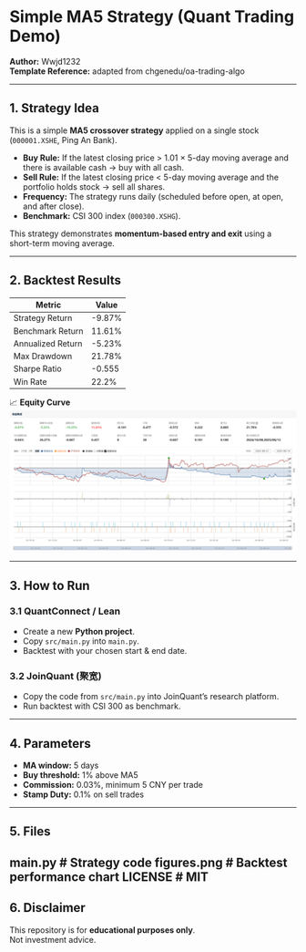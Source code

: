 # Simple MA5 Strategy (Quant Trading Demo)

**Author:** Wwjd1232  
**Template Reference:** adapted from chgenedu/oa-trading-algo  

---

## 1. Strategy Idea
This is a simple **MA5 crossover strategy** applied on a single stock (`000001.XSHE`, Ping An Bank).  

- **Buy Rule:** If the latest closing price > 1.01 × 5-day moving average and there is available cash → buy with all cash.  
- **Sell Rule:** If the latest closing price < 5-day moving average and the portfolio holds stock → sell all shares.  
- **Frequency:** The strategy runs daily (scheduled before open, at open, and after close).  
- **Benchmark:** CSI 300 index (`000300.XSHG`).  

This strategy demonstrates **momentum-based entry and exit** using a short-term moving average.

---

## 2. Backtest Results

| Metric | Value |
|--------|-------|
| Strategy Return | -9.87% |
| Benchmark Return | 11.61% |
| Annualized Return | -5.23% |
| Max Drawdown | 21.78% |
| Sharpe Ratio | -0.555 |
| Win Rate | 22.2% |

📈 **Equity Curve**  
![backtest](figures/backtest.png)

---

## 3. How to Run
### 3.1 QuantConnect / Lean
- Create a new **Python project**.  
- Copy `src/main.py` into `main.py`.  
- Backtest with your chosen start & end date.  

### 3.2 JoinQuant (聚宽)
- Copy the code from `src/main.py` into JoinQuant’s research platform.  
- Run backtest with CSI 300 as benchmark.  

---

## 4. Parameters
- **MA window:** 5 days  
- **Buy threshold:** 1% above MA5  
- **Commission:** 0.03%, minimum 5 CNY per trade  
- **Stamp Duty:** 0.1% on sell trades  

---

## 5. Files
main.py          # Strategy code
figures.png # Backtest performance chart
LICENSE              # MIT
---

## 6. Disclaimer
This repository is for **educational purposes only**.  
Not investment advice.
